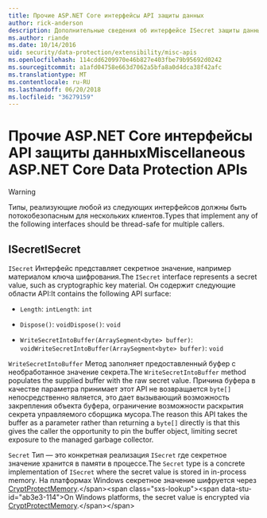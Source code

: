 ```yaml
---
title: Прочие ASP.NET Core интерфейсы API защиты данных
author: rick-anderson
description: Дополнительные сведения об интерфейсе ISecret защиты данных для ASP.NET Core.
ms.author: riande
ms.date: 10/14/2016
uid: security/data-protection/extensibility/misc-apis
ms.openlocfilehash: 114cdd6209970e46b827e403fbe79b95692d0242
ms.sourcegitcommit: a1afd04758e663d7062a5bfa8a0d4dca38f42afc
ms.translationtype: MT
ms.contentlocale: ru-RU
ms.lasthandoff: 06/20/2018
ms.locfileid: "36279159"
---
```

# <a name="miscellaneous-aspnet-core-data-protection-apis"></a><span data-ttu-id="ab3e3-103">Прочие ASP.NET Core интерфейсы API защиты данных</span><span class="sxs-lookup"><span data-stu-id="ab3e3-103">Miscellaneous ASP.NET Core Data Protection APIs</span></span>

<a name="data-protection-extensibility-mics-apis"></a>

>[!WARNING]
> <span data-ttu-id="ab3e3-104">Типы, реализующие любой из следующих интерфейсов должны быть потокобезопасным для нескольких клиентов.</span><span class="sxs-lookup"><span data-stu-id="ab3e3-104">Types that implement any of the following interfaces should be thread-safe for multiple callers.</span></span>

## <a name="isecret"></a><span data-ttu-id="ab3e3-105">ISecret</span><span class="sxs-lookup"><span data-stu-id="ab3e3-105">ISecret</span></span>

<span data-ttu-id="ab3e3-106">`ISecret` Интерфейс представляет секретное значение, например материалом ключа шифрования.</span><span class="sxs-lookup"><span data-stu-id="ab3e3-106">The `ISecret` interface represents a secret value, such as cryptographic key material.</span></span> <span data-ttu-id="ab3e3-107">Он содержит следующие области API:</span><span class="sxs-lookup"><span data-stu-id="ab3e3-107">It contains the following API surface:</span></span>

* <span data-ttu-id="ab3e3-108">`Length`: `int`</span><span class="sxs-lookup"><span data-stu-id="ab3e3-108">`Length`: `int`</span></span>

* <span data-ttu-id="ab3e3-109">`Dispose()`: `void`</span><span class="sxs-lookup"><span data-stu-id="ab3e3-109">`Dispose()`: `void`</span></span>

* <span data-ttu-id="ab3e3-110">`WriteSecretIntoBuffer(ArraySegment<byte> buffer)`: `void`</span><span class="sxs-lookup"><span data-stu-id="ab3e3-110">`WriteSecretIntoBuffer(ArraySegment<byte> buffer)`: `void`</span></span>

<span data-ttu-id="ab3e3-111">`WriteSecretIntoBuffer` Метод заполняет предоставленный буфер с необработанное значение секрета.</span><span class="sxs-lookup"><span data-stu-id="ab3e3-111">The `WriteSecretIntoBuffer` method populates the supplied buffer with the raw secret value.</span></span> <span data-ttu-id="ab3e3-112">Причина буфера в качестве параметра принимает этот API не возвращается `byte[]` непосредственно является, это дает вызывающий возможность закрепления объекта буфера, ограничение возможности раскрытия секрета управляемого сборщика мусора.</span><span class="sxs-lookup"><span data-stu-id="ab3e3-112">The reason this API takes the buffer as a parameter rather than returning a `byte[]` directly is that this gives the caller the opportunity to pin the buffer object, limiting secret exposure to the managed garbage collector.</span></span>

<span data-ttu-id="ab3e3-113">`Secret` Тип — это конкретная реализация `ISecret` где секретное значение хранится в памяти в процессе.</span><span class="sxs-lookup"><span data-stu-id="ab3e3-113">The `Secret` type is a concrete implementation of `ISecret` where the secret value is stored in in-process memory.</span></span> <span data-ttu-id="ab3e3-114">На платформах Windows секретное значение шифруется через [CryptProtectMemory](https://msdn.microsoft.com/library/windows/desktop/aa380262(v=vs.85).aspx).</span><span class="sxs-lookup"><span data-stu-id="ab3e3-114">On Windows platforms, the secret value is encrypted via [CryptProtectMemory](https://msdn.microsoft.com/library/windows/desktop/aa380262(v=vs.85).aspx).</span></span>
